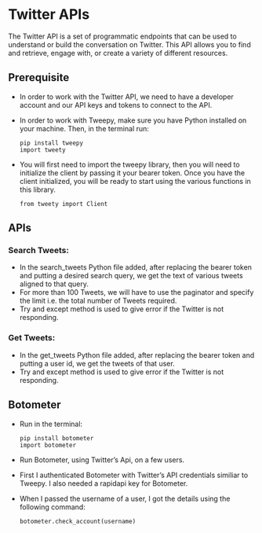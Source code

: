 # Twitter APIs

The Twitter API is a set of programmatic endpoints that can be used to understand or build the conversation on Twitter. This API allows you to find and retrieve, engage with, or create a variety of different resources. 

## Prerequisite

- In order to work with the Twitter API, we need to have a developer account and our API keys and tokens to connect to the API.

- In order to work with Tweepy, make sure you have Python installed on your machine. Then, in the terminal run:

      pip install tweepy
      import tweety

- You will first need to import the tweepy library, then you will need to initialize the client by passing it your bearer token. Once you have the client initialized, you will be ready to start using the various functions in this library.

      from tweety import Client

## APIs

### Search Tweets:
- In the search_tweets Python file added, after replacing the bearer token and putting a desired search query, we get the text of various tweets aligned to that query. 
- For more than 100 Tweets, we will have to use the paginator and specify the limit i.e. the total number of Tweets required.
- Try and except method is used to give error if the Twitter is not responding. 

### Get Tweets:
- In the get_tweets Python file added, after replacing the bearer token and putting a user id, we get the tweets of that user. 
- Try and except method is used to give error if the Twitter is not responding. 

## Botometer

- Run in the terminal:
      
      pip install botometer
      import botometer

- Run Botometer, using Twitter’s Api, on a few users.
- First I authenticated Botometer with Twitter’s API credentials similiar to Tweepy. I also needed a rapidapi key for Botometer.
- When I passed the username of a user, I got the details using the following command:

      botometer.check_account(username)
